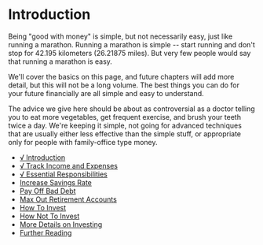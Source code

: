 # Introduction

Being "good with money" is simple, but not necessarily easy, just like running a marathon. Running a marathon is simple -- start running and don't stop for 42.195 kilometers (26.21875 miles). But very few people would say that running a marathon is easy.

We'll cover the basics on this page, and future chapters will add more detail, but this will not be a long volume. The best things you can do for your future financially are all simple and easy to understand.

The advice we give here should be about as controversial as a doctor telling you to eat more vegetables, get frequent exercise, and brush your teeth twice a day. We're keeping it simple, not going for advanced techniques that are usually either less effective than the simple stuff, or appropriate only for people with family-office type money.

* [√ Introduction](./introduction.md)
* [√ Track Income and Expenses](./track-income-and-expenses.md)
* [√ Essential Responsibilities](./essential-responsibilities.md)
* [Increase Savings Rate](./increase-savings-rate.md)
* [Pay Off Bad Debt](./pay-off-bad-debt.md)
* [Max Out Retirement Accounts](./max-out-retirement-accounts.md)
* [How To Invest](./how-to-invest.md)
* [How Not To Invest](./how-not-to-invest.md)
* [More Details on Investing](./investing-more-details.md)
* [Further Reading](./further-reading.md)
